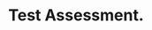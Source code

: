 # Test Assessment. 

<link rel="stylesheet" href="https://stackpath.bootstrapcdn.com/bootstrap/4.3.1/css/bootstrap.min.css" integrity="sha384-ggOyR0iXCbMQv3Xipma34MD+dH/1fQ784/j6cY/iJTQUOhcWr7x9JvoRxT2MZw1T" crossorigin="anonymous">

<style>
input {
    transform: scale(1.6); 
    margin-right: 10px; 
    vertical-align: middle; 
    margin-top: -2px;
}
.MCQ-choice {
    padding: 10px;
}
label {
    padding: 5px;
}
</style>

<div id="Question1" class="MCQ">
</div>
<div id="Question2" class="MCQ">
</div>

<script type="text/javascript" src="http://code.jquery.com/jquery.min.js"></script>

<script>
    var q_bank;
    $.getJSON("https://my-json-server.typicode.com/kmoy1/ML_book/db", function(data){
        questions = data["questions"];
        q_bank = data["questions"]
        // Populate question text + choices. 
        questions.forEach(question =>{
            if ($(`div#${question.name}`)){
                $(`div#${question.name}`).html(`<div class="q-text">
                                                    </div>
                                                    <div class="q-subtext">
                                                    </div>
                                                    <hr>
                                                    <div class="MCQ-choice">
                                                        <label>
                                                        <input type='radio' name='option'/>
                                                        </label>
                                                        <span></span>
                                                    </div>
                                                    <div class="MCQ-choice">
                                                        <label>
                                                        <input type='radio' name='option'/>
                                                        </label>
                                                        <span></span>
                                                    </div>
                                                    <div class="MCQ-choice">
                                                        <label>
                                                        <input type='radio' name='option'/>
                                                        </label>
                                                        <span></span>
                                                    </div>
                                                    <div class="MCQ-choice">
                                                        <label>
                                                        <input type='radio' name='option'/>
                                                        </label>
                                                        <span></span>
                                                    </div>
                                                    <button type='button'>Submit</button>`
                );
                $(`div#${question.name} .q-text`).html(`${question.qtext}`);
                $(`div#${question.name} .MCQ-choice label`).each(function(i) {
                    this.innerHTML += `${question.choices[i]}`;
                });
                $(`div#${question.name} button`).bind('click', function(){
                    checkAnswer2(question.name);
                })
            }
        });
    });
    function checkAnswer2(questionId){
        target_q_ind = q_bank.findIndex(x => x.name === questionId)
        correct_answer = q_bank[target_q_ind].correctlabel;
        correct_answer_ind = q_bank[target_q_ind].answerlabels.indexOf(correct_answer);
        user_selected_ind = 0
        $(`div#Question1 .MCQ-choice input`).each(i => {
            if ($(`div#${questionId} .MCQ-choice input`)[i].checked){
                user_selected_ind = i;
            }
        });

        if (user_selected_ind == correct_answer_ind) {
            $(`div#${questionId} .MCQ-choice`)[user_selected_ind].style.border = '3px solid limegreen'
            $(`div#${questionId} .MCQ-choice span`)[user_selected_ind].style.color = 'limegreen'
            $(`div#${questionId} .MCQ-choice span`)[user_selected_ind].innerHTML += "Correct!";
        }
        else{
            $(`div#${questionId} .MCQ-choice`)[user_selected_ind].style.border = '3px solid red'
            $(`div#${questionId} .MCQ-choice span`)[user_selected_ind].style.color = 'red'
            $(`div#${questionId} .MCQ-choice span`)[user_selected_ind].innerHTML += "Incorrect.";
        }
    }
</script>

<script id="MathJax-script" async
src="https://cdn.jsdelivr.net/npm/mathjax@3.0.1/es5/tex-mml-chtml.js">
</script>
</div>